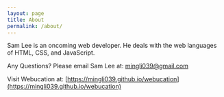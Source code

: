 ```yaml
---
layout: page
title: About
permalink: /about/
---
```


Sam Lee is an oncoming web developer. He deals with the web languages of HTML, CSS, and JavaScript.

Any Questions? Please email Sam Lee at: mingli039@gmail.com

Visit Webucation at: [https://mingli039.github.io/webucation](https://mingli039.github.io/webucation)
